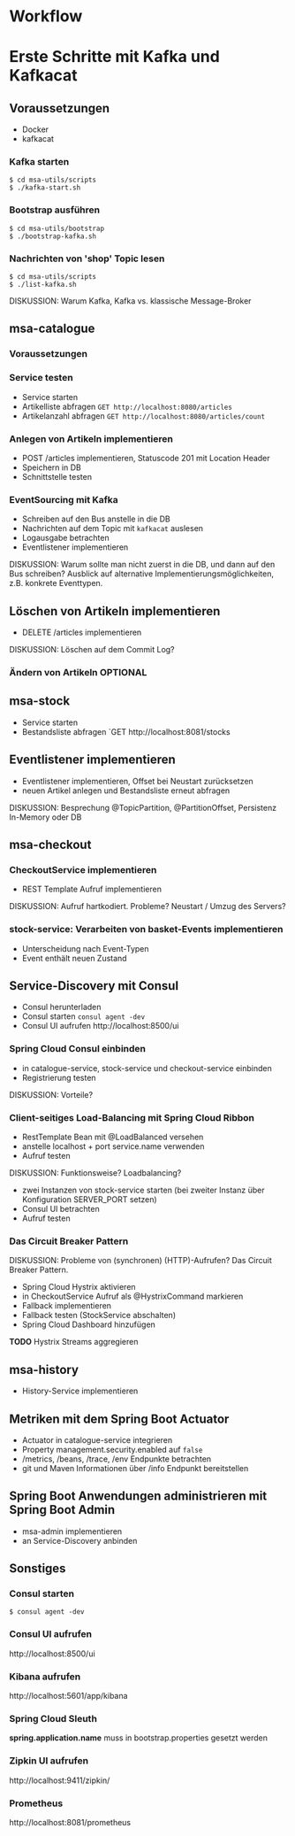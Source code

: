 <!-- 
Zunächst einmal möchte ich Sie alle zum Microservices Workshop willkommen heißen. Meine Name ist Oliver Weiler, und ich werde Sie die kommenden 4 Tage durch den Workshop begleiten.

Worum geht es? Wir werden eine Reihe Microservices implementieren, wir werden uns ansehen, wo der Unterschied zum klassischen Monolithen besteht, Vorteile, Nachteile, Event Sourcing als alternative zu REST, Probleme synchroner Kommunikation im Backend.

Vielleicht können Sie sich kurz vorstellen, damit ich einen ungefähren Überblick über Ihren Wissensstand erhalte.

...

Voraussetzungen
FOLIEN!
-->

# Workflow

# Erste Schritte mit Kafka und Kafkacat

## Voraussetzungen

* Docker
* kafkacat

### Kafka starten

    $ cd msa-utils/scripts
    $ ./kafka-start.sh

### Bootstrap ausführen

    $ cd msa-utils/bootstrap
    $ ./bootstrap-kafka.sh

### Nachrichten von 'shop' Topic lesen

    $ cd msa-utils/scripts
    $ ./list-kafka.sh

DISKUSSION: Warum Kafka, Kafka vs. klassische Message-Broker

## msa-catalogue

### Voraussetzungen

### Service testen

* Service starten
* Artikelliste abfragen `GET http://localhost:8080/articles`
* Artikelanzahl abfragen `GET http://localhost:8080/articles/count`

### Anlegen von Artikeln implementieren

* POST /articles implementieren, Statuscode 201 mit Location Header
* Speichern in DB
* Schnittstelle testen

### EventSourcing mit Kafka

* Schreiben auf den Bus anstelle in die DB
* Nachrichten auf dem Topic mit `kafkacat` auslesen
* Logausgabe betrachten
* Eventlistener implementieren

DISKUSSION: Warum sollte man nicht zuerst in die DB, und dann auf den Bus schreiben? Ausblick auf alternative
Implementierungsmöglichkeiten, z.B. konkrete Eventtypen.

## Löschen von Artikeln implementieren

* DELETE /articles implementieren

DISKUSSION: Löschen auf dem Commit Log?

### Ändern von Artikeln OPTIONAL

## msa-stock

* Service starten
* Bestandsliste abfragen `GET http://localhost:8081/stocks

## Eventlistener implementieren

* Eventlistener implementieren, Offset bei Neustart zurücksetzen
* neuen Artikel anlegen und Bestandsliste erneut abfragen

DISKUSSION: Besprechung @TopicPartition, @PartitionOffset, Persistenz In-Memory oder DB

## msa-checkout

### CheckoutService implementieren

* REST Template Aufruf implementieren

DISKUSSION: Aufruf hartkodiert. Probleme? Neustart / Umzug des Servers?

### stock-service: Verarbeiten von basket-Events implementieren

* Unterscheidung nach Event-Typen
* Event enthält neuen Zustand

## Service-Discovery mit Consul

* Consul herunterladen
* Consul starten `consul agent -dev`
* Consul UI aufrufen http://localhost:8500/ui

### Spring Cloud Consul einbinden

* in catalogue-service, stock-service und checkout-service einbinden
* Registrierung testen

DISKUSSION: Vorteile?

### Client-seitiges Load-Balancing mit Spring Cloud Ribbon

* RestTemplate Bean mit @LoadBalanced versehen
* anstelle localhost + port service.name verwenden
* Aufruf testen

DISKUSSION: Funktionsweise? Loadbalancing?

* zwei Instanzen von stock-service starten (bei zweiter Instanz über Konfiguration SERVER_PORT setzen)
* Consul UI betrachten
* Aufruf testen

### Das Circuit Breaker Pattern

DISKUSSION: Probleme von (synchronen) (HTTP)-Aufrufen? Das Circuit Breaker Pattern.

* Spring Cloud Hystrix aktivieren
* in CheckoutService Aufruf als @HystrixCommand markieren
* Fallback implementieren
* Fallback testen (StockService abschalten)
* Spring Cloud Dashboard hinzufügen

**TODO** Hystrix Streams aggregieren

## msa-history

* History-Service implementieren

## Metriken mit dem Spring Boot Actuator

* Actuator in catalogue-service integrieren
* Property management.security.enabled auf `false`
* /metrics, /beans, /trace, /env Endpunkte betrachten
* git und Maven Informationen über /info Endpunkt bereitstellen

## Spring Boot Anwendungen administrieren mit Spring Boot Admin

* msa-admin implementieren
* an Service-Discovery anbinden

## Sonstiges

### Consul starten

    $ consul agent -dev

### Consul UI aufrufen

http://localhost:8500/ui

### Kibana aufrufen

http://localhost:5601/app/kibana

### Spring Cloud Sleuth

**spring.application.name** muss in bootstrap.properties gesetzt werden

### Zipkin UI aufrufen

http://localhost:9411/zipkin/

### Prometheus

http://localhost:8081/prometheus
